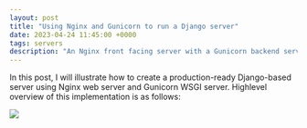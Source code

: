 ```yaml
---
layout: post
title: "Using Nginx and Gunicorn to run a Django server"
date: 2023-04-24 11:45:00 +0000
tags: servers
description: "An Nginx front facing server with a Gunicorn backend serving a Django server"
---
```

In this post, I will illustrate how to create a production-ready Django-based server using Nginx web server and Gunicorn WSGI server. Highlevel overview of this implementation is as follows:

![](/assets/post_images/wsgi_web_highlevel.png)